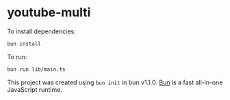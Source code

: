 # youtube-multi

To install dependencies:

```bash
bun install
```

To run:

```bash
bun run lib/main.ts
```

This project was created using `bun init` in bun v1.1.0. [Bun](https://bun.sh) is a fast all-in-one JavaScript runtime.

